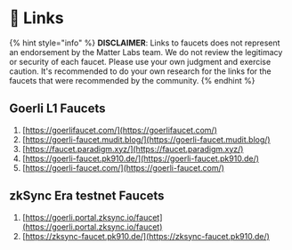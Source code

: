 # 🚰 Links

{% hint style="info" %}
**DISCLAIMER**: Links to faucets does not represent an endorsement by the Matter Labs team. We do not review the legitimacy or security of each faucet. Please use your own judgment and exercise caution. It's recommended to do your own research for the links for the faucets that were recommended by the community.
{% endhint %}

## Goerli L1 Faucets

1. [https://goerlifaucet.com/](https://goerlifaucet.com/)
2. [https://goerli-faucet.mudit.blog/](https://goerli-faucet.mudit.blog/)
3. [https://faucet.paradigm.xyz/](https://faucet.paradigm.xyz/)
4. [https://goerli-faucet.pk910.de/](https://goerli-faucet.pk910.de/)
5. [https://goerli-faucet.com/](https://goerli-faucet.com/)

## zkSync Era testnet Faucets

1. [https://goerli.portal.zksync.io/faucet](https://goerli.portal.zksync.io/faucet)
2. [https://zksync-faucet.pk910.de/](https://zksync-faucet.pk910.de/)

